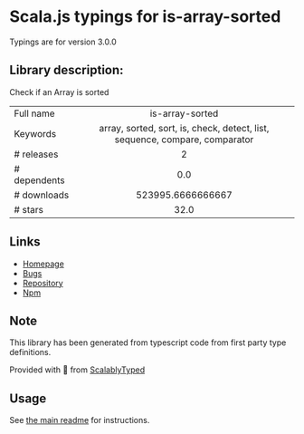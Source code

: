 
# Scala.js typings for is-array-sorted

Typings are for version 3.0.0

## Library description:
Check if an Array is sorted

|                    |                 |
| ------------------ | :-------------: |
| Full name          | is-array-sorted |
| Keywords           | array, sorted, sort, is, check, detect, list, sequence, compare, comparator |
| # releases         | 2 |
| # dependents       | 0.0 |
| # downloads        | 523995.6666666667 |
| # stars            | 32.0 |

## Links
- [Homepage](https://github.com/sindresorhus/is-array-sorted#readme)
- [Bugs](https://github.com/sindresorhus/is-array-sorted/issues)
- [Repository](https://github.com/sindresorhus/is-array-sorted)
- [Npm](https://www.npmjs.com/package/is-array-sorted)
    


## Note
This library has been generated from typescript code from first party type definitions.

Provided with :purple_heart: from [ScalablyTyped](https://github.com/oyvindberg/ScalablyTyped)

## Usage
See [the main readme](../../readme.md) for instructions.


